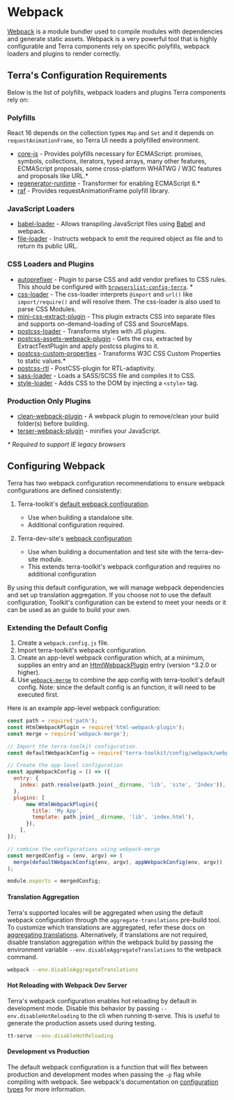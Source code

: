 # Webpack
[Webpack](https://webpack.js.org/) is a module bundler used to compile modules with dependencies and generate static assets. Webpack is a very powerful tool that is highly configurable and Terra components rely on specific polyfills, webpack loaders and plugins to render correctly.

## Terra's Configuration Requirements
Below is the list of polyfills, webpack loaders and plugins Terra components rely on:

### Polyfills
React 16 depends on the collection types ``Map`` and ``Set`` and it depends on ``requestAnimationFrame``, so Terra UI needs a polyfilled environment.
- [core-js](https://github.com/zloirock/core-js) - Provides polyfills necessary for ECMAScript: promises, symbols, collections, iterators, typed arrays, many other features, ECMAScript proposals, some cross-platform WHATWG / W3C features and proposals like URL.\*
- [regenerator-runtime](https://github.com/facebook/regenerator/tree/master/packages/regenerator-runtime) - Transformer for enabling ECMAScript 6.\*
- [raf](https://github.com/chrisdickinson/raf) - Provides requestAnimationFrame polyfill library.

### JavaScript Loaders
- [babel-loader](https://webpack.js.org/loaders/babel-loader/) - Allows transpiling JavaScript files using [Babel](https://github.com/babel/babel) and webpack.
- [file-loader](https://webpack.js.org/loaders/file-loader/) - Instructs webpack to emit the required object as file and to return its public URL.

### CSS Loaders and Plugins
- [autoprefixer](https://github.com/postcss/autoprefixer) - Plugin to parse CSS and add vendor prefixes to CSS rules. This should be configured with [`browserslist-config-terra`](https://github.com/cerner/browserslist-config-terra). \*
- [css-loader](https://webpack.js.org/loaders/css-loader/) - The css-loader interprets ``@import`` and ``url()`` like ``import/require()`` and will resolve them. The css-loader is also used to parse CSS Modules.
- [mini-css-extract-plugin](https://github.com/webpack-contrib/mini-css-extract-plugin) - This plugin extracts CSS into separate files and supports on-demand-loading of CSS and SourceMaps.
- [postcss-loader](https://webpack.js.org/loaders/postcss-loader/) - Transforms styles with JS plugins.
- [postcss-assets-webpack-plugin](https://github.com/klimashkin/postcss-assets-webpack-plugin#apply-postcss-plugins-to-webpack-css-asset) - Gets the css, extracted by ExtractTextPlugin and apply postcss plugins to it.
- [postcss-custom-properties](https://github.com/postcss/postcss-custom-properties) - Transforms W3C CSS Custom Properties to static values.\*
- [postcss-rtl](https://github.com/vkalinichev/postcss-rtl) - PostCSS-plugin for RTL-adaptivity.
- [sass-loader](https://webpack.js.org/loaders/sass-loader/) - Loads a SASS/SCSS file and compiles it to CSS.
- [style-loader](https://webpack.js.org/loaders/style-loader/) - Adds CSS to the DOM by injecting a ``<style>`` tag.

### Production Only Plugins
- [clean-webpack-plugin](https://github.com/johnagan/clean-webpack-plugin) -
A webpack plugin to remove/clean your build folder(s) before building.
- [terser-webpack-plugin](https://webpack.js.org/plugins/terser-webpack-plugin/) - minifies your JavaScript.

_\* Required to support IE legacy browsers_

## Configuring Webpack
Terra has two webpack configuration recommendations to ensure webpack configurations are defined consistently:

1) Terra-toolkit's [default webpack configuration](https://github.com/cerner/terra-toolkit/blob/master/config/webpack/webpack.config.js).
    - Use when building a standalone site.
    - Additional configuration required.

2) Terra-dev-site's [webpack configuration](https://github.com/cerner/terra-toolkit/blob/master/config/webpack/webpack.config.js)
    - Use when building a documentation and test site with the terra-dev-site module.
    - This extends terra-toolkit's webpack configuration and requires no additional configuration

By using this default configuration, we will manage webpack dependencies and set up translation aggregation. If you choose not to use the default configuration, Toolkit's configuration can  be extend to meet your needs or it can be used as an guide to build your own.

### Extending the Default Config
1. Create a `webpack.config.js` file.
2. Import terra-toolkit's webpack configuration.
3. Create an app-level webpack configuration which, at a minimum, supplies an entry and an [HtmlWebpackPlugin](https://github.com/jantimon/html-webpack-plugin) entry (version ^3.2.0 or higher).
4. Use [`webpack-merge`](https://github.com/survivejs/webpack-merge) to combine the app config with terra-toolkit's default config. Note: since the default config is an function, it will need to be executed first.

Here is an example app-level webpack configuration:
```javascript
const path = require('path');
const HtmlWebpackPlugin = require('html-webpack-plugin');
const merge = require('webpack-merge');

// Import the terra-toolkit configuration.
const defaultWebpackConfig = require('terra-toolkit/config/webpack/webpack.config');

// Create the app-level configuration
const appWebpackConfig = () => ({
  entry: {
    index: path.resolve(path.join(__dirname, 'lib', 'site', 'Index')),
  },
  plugins: [
      new HtmlWebpackPlugin({
        title: 'My App',
        template: path.join(__dirname, 'lib', 'index.html'),
      }),
    ],
});

// combine the configurations using webpack-merge
const mergedConfig = (env, argv) => (
  merge(defaultWebpackConfig(env, argv), appWebpackConfig(env, argv))
);

module.exports = mergedConfig;
```


#### Translation Aggregation
Terra's supported locales will be aggregated when using the default webpack configuration through the `aggregate-translations` pre-build tool. To customize which translations are aggregated, refer these docs on [aggregating translations](https://github.com/cerner/terra-aggregate-translations#terrai18nconfig-example). Alternatively, if translations are not required, disable translation aggregation within the webpack build by passing the environment variable `--env.disableAggregateTranslations` to the webpack command.

```bash
webpack --env.disableAggregateTranslations
```

#### Hot Reloading with Webpack Dev Server
Terra's webpack configuration enables hot reloading by default in development mode. Disable this behavior by passing `--env.disableHotReloading` to the cli when running tt-serve. This is useful to generate the production assets used during testing.

```bash
tt-serve --env.disableHotReloading
```

#### Development vs Production
The default webpack configuration is a function that will flex between production and development modes when passing the `-p` flag while compiling with webpack. See webpack's documentation on [configuration types](https://webpack.js.org/configuration/configuration-types/) for more information.
